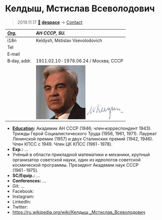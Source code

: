 # Келдыш, Мстислав Всеволодович
> 2019.11.17 **[🚀](../index/index.md) [despace](index.md)** → [Contact](contact.md)

|*[Org.](contact.md)*|*АН СССР, SU.*|
|:--|:--|
|i18n|Keldysh, Mstislav Vsevolodovich|
|Tel||
|E‑mail||
|B‑day, addr.|1911.02.10 ‑ 1978.06.24 / Москва, СССР|
||[![](f/contact/k/keldysh1_photo_thumb.jpg)](f/contact/k/keldysh1_photo.jpg) [![](f/contact/k/keldysh1_sign_thumb.jpg)](f/contact/k/keldysh1_sign.png)|

   - **[Education](edu.md):** Академик АН СССР (1946; член‑корреспондент 1943). Трижды Герой Социалистического Труда (1956, 1961, 1971). Лауреат Ленинской премии (1957) и двух Сталинских премий (1942, 1946). Член КПСС с 1949. Член ЦК КПСС (1961 ‑ 1978).
   - **Exp.:** …
   - Учёный в области прикладной математики и механики, крупный организатор советской науки, один из идеологов советской космической программы. Президент Академии наук СССР (1961 ‑ 1975).
   - **SC/Equip.:** …
   - **Conferences:** …
   - Git: …
   - Facebook: 
   - Instagram: 
   - LinkedIn: 
   - Twitter: 
   - <https://ru.wikipedia.org/wiki/Келдыш,_Мстислав_Всеволодович>
